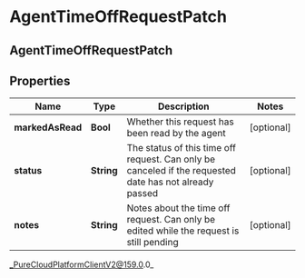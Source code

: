 # AgentTimeOffRequestPatch

## AgentTimeOffRequestPatch

## Properties

|Name | Type | Description | Notes|
|------------ | ------------- | ------------- | -------------|
| **markedAsRead** | **Bool** | Whether this request has been read by the agent | [optional] |
| **status** | **String** | The status of this time off request. Can only be canceled if the requested date has not already passed | [optional] |
| **notes** | **String** | Notes about the time off request. Can only be edited while the request is still pending | [optional] |



_PureCloudPlatformClientV2@159.0.0_

